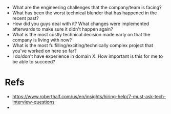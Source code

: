 - What are the engineering challenges that the company/team is facing?
- What has been the worst technical blunder that has happened in the recent past?
- How did you guys deal with it? What changes were implemented afterwards to make sure it didn't happen again?
- What is the most costly technical decision made early on that the company is living with now?
- What is the most fulfilling/exciting/technically complex project that you've worked on here so far?
- I do/don't have experience in domain X. How important is this for me to be able to succeed?

# Refs
- https://www.roberthalf.com/us/en/insights/hiring-help/7-must-ask-tech-interview-questions
- 

